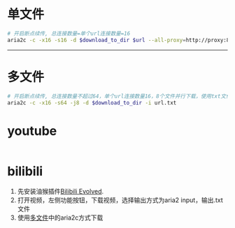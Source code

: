 # 单文件
```sh
# 开启断点续传, 总连接数量=单个url连接数量=16
aria2c -c -x16 -s16 -d $download_to_dir $url --all-proxy=http://proxy:8080
```

---
# 多文件
```sh
# 开启断点续传, 总连接数量不超过64，单个url连接数量16，8个文件并行下载，使用txt文件记录下载地址
aria2c -c -x16 -s64 -j8 -d $download_to_dir -i url.txt
```

# youtube
```sh
```

# bilibili
1. 先安装油猴插件[Bilibili Evolved](https://github.com/the1812/Bilibili-Evolved).
2. 打开视频，左侧功能按钮，下载视频，选择输出方式为aria2 input，输出.txt文件
3. 使用[多文件](#多文件)中的aria2c方式下载